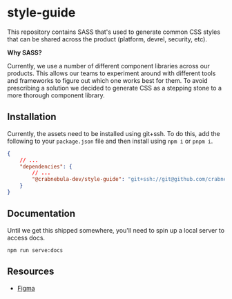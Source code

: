 # style-guide

This repository contains SASS that's used to generate common CSS styles that can be shared across the product
(platform, devrel, security, etc).

**Why SASS?**

Currently, we use a number of different component libraries across our products. This allows our teams to experiment
around with different tools and frameworks to figure out which one works best for them. To avoid prescribing a solution
we decided to generate CSS as a stepping stone to a more thorough component library.

## Installation

Currently, the assets need to be installed using git+ssh. To do this, add the following to your `package.json` file and
then install using `npm i` or `pnpm i`.

```json
{
	// ...
	"dependencies": {
		// ...
		"@crabnebula-dev/style-guide": "git+ssh://git@github.com/crabnebula-dev/style-guide.git#main"
	}
}
```

## Documentation

Until we get this shipped somewhere, you'll need to spin up a local server to access docs.

```shell
npm run serve:docs
```

## Resources

- [Figma](https://www.figma.com/file/fXTbZbLIwxnyQKOZERng3b/CrabNebula-Brand?type=design&node-id=2398-2856&t=K2wj0EDnp0X16c8v-0)
